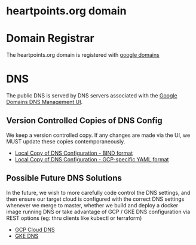 heartpoints.org domain
======================

# Domain Registrar

The heartpoints.org domain is registered with [google domains](https://domains.google.com/m/registrar/heartpoints.org)

# DNS

The public DNS is served by DNS servers associated with the 
[Google Domains DNS Management UI](https://domains.google.com/m/registrar/heartpoints.org/dns).

## Version Controlled Copies of DNS Config

We keep a version controlled copy. If any changes are made via the UI, we MUST update these copies
contemporaneously.

- [Local Copy of DNS Configuration - BIND format](../src/dns/heartpoints.org.txt) 
- [Local Copy of DNS Configuration - GCP-specific YAML format](../src/dns/heartpoints.org.YAML)

## Possible Future DNS Solutions

In the future, we wish to more carefully code control the DNS settings, and then ensure our target cloud is configured
with the correct DNS settings whenever we merge to master, whether we build and deploy a docker image running
DNS or take advantage of GCP / GKE DNS configuration via REST options (eg: thru clients like kubectl or terraform)

- [GCP Cloud DNS](https://console.cloud.google.com/net-services/dns/zones?project=heartpoints-org&dnsPoliciessize=50)
- [GKE DNS](https://console.cloud.google.com/kubernetes/list?project=heartpoints-org)
